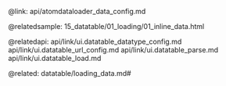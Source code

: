@link: api/atomdataloader_data_config.md

@relatedsample:
	15_datatable/01_loading/01_inline_data.html

@relatedapi:
	api/link/ui.datatable_datatype_config.md
	api/link/ui.datatable_url_config.md
	api/link/ui.datatable_parse.md
	api/link/ui.datatable_load.md

@related:
	datatable/loading_data.md#



